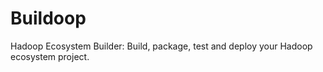 Buildoop
========

Hadoop Ecosystem Builder: Build, package, test and deploy your Hadoop ecosystem project.
